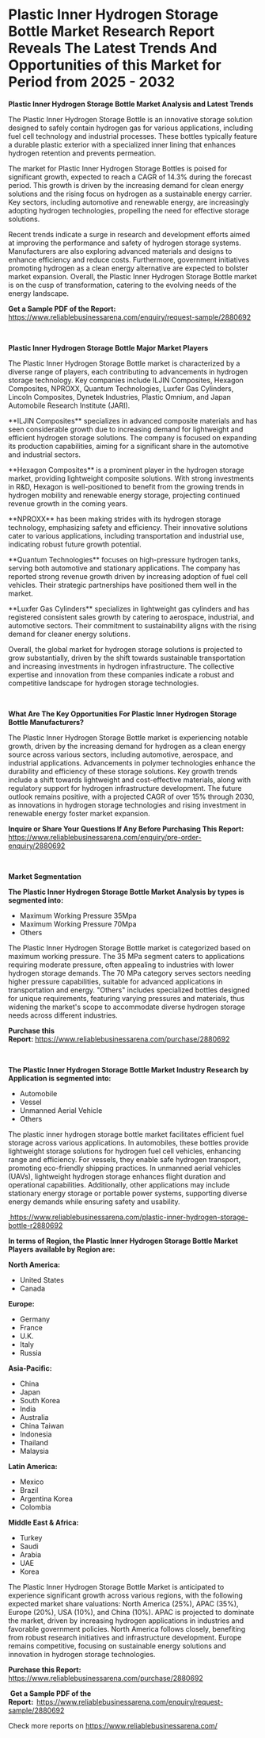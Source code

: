 <p><h1>Plastic Inner Hydrogen Storage Bottle Market Research Report Reveals The Latest Trends And Opportunities of this Market for Period from 2025 - 2032</h1></p><p><strong>Plastic Inner Hydrogen Storage Bottle Market Analysis and Latest Trends</strong></p>
<p><p>The Plastic Inner Hydrogen Storage Bottle is an innovative storage solution designed to safely contain hydrogen gas for various applications, including fuel cell technology and industrial processes. These bottles typically feature a durable plastic exterior with a specialized inner lining that enhances hydrogen retention and prevents permeation. </p><p>The market for Plastic Inner Hydrogen Storage Bottles is poised for significant growth, expected to reach a CAGR of 14.3% during the forecast period. This growth is driven by the increasing demand for clean energy solutions and the rising focus on hydrogen as a sustainable energy carrier. Key sectors, including automotive and renewable energy, are increasingly adopting hydrogen technologies, propelling the need for effective storage solutions. </p><p>Recent trends indicate a surge in research and development efforts aimed at improving the performance and safety of hydrogen storage systems. Manufacturers are also exploring advanced materials and designs to enhance efficiency and reduce costs. Furthermore, government initiatives promoting hydrogen as a clean energy alternative are expected to bolster market expansion. Overall, the Plastic Inner Hydrogen Storage Bottle market is on the cusp of transformation, catering to the evolving needs of the energy landscape.</p></p>
<p><strong>Get a Sample PDF of the Report:&nbsp;</strong> <a href="https://www.reliablebusinessarena.com/enquiry/request-sample/2880692?utm_campaign=2892&utm_medium=2&utm_source=Github&utm_content=ia&utm_term=12032025&utm_id=plastic-inner-hydrogen-storage-bottle">https://www.reliablebusinessarena.com/enquiry/request-sample/2880692</a></p>
<p>&nbsp;</p>
<p><strong>Plastic Inner Hydrogen Storage Bottle Major Market Players</strong></p>
<p><p>The Plastic Inner Hydrogen Storage Bottle market is characterized by a diverse range of players, each contributing to advancements in hydrogen storage technology. Key companies include ILJIN Composites, Hexagon Composites, NPROXX, Quantum Technologies, Luxfer Gas Cylinders, Lincoln Composites, Dynetek Industries, Plastic Omnium, and Japan Automobile Research Institute (JARI).</p><p>**ILJIN Composites** specializes in advanced composite materials and has seen considerable growth due to increasing demand for lightweight and efficient hydrogen storage solutions. The company is focused on expanding its production capabilities, aiming for a significant share in the automotive and industrial sectors.</p><p>**Hexagon Composites** is a prominent player in the hydrogen storage market, providing lightweight composite solutions. With strong investments in R&D, Hexagon is well-positioned to benefit from the growing trends in hydrogen mobility and renewable energy storage, projecting continued revenue growth in the coming years.</p><p>**NPROXX** has been making strides with its hydrogen storage technology, emphasizing safety and efficiency. Their innovative solutions cater to various applications, including transportation and industrial use, indicating robust future growth potential.</p><p>**Quantum Technologies** focuses on high-pressure hydrogen tanks, serving both automotive and stationary applications. The company has reported strong revenue growth driven by increasing adoption of fuel cell vehicles. Their strategic partnerships have positioned them well in the market.</p><p>**Luxfer Gas Cylinders** specializes in lightweight gas cylinders and has registered consistent sales growth by catering to aerospace, industrial, and automotive sectors. Their commitment to sustainability aligns with the rising demand for cleaner energy solutions.</p><p>Overall, the global market for hydrogen storage solutions is projected to grow substantially, driven by the shift towards sustainable transportation and increasing investments in hydrogen infrastructure. The collective expertise and innovation from these companies indicate a robust and competitive landscape for hydrogen storage technologies.</p></p>
<p>&nbsp;</p>
<p><strong>What Are The Key Opportunities For Plastic Inner Hydrogen Storage Bottle Manufacturers?</strong></p>
<p><p>The Plastic Inner Hydrogen Storage Bottle market is experiencing notable growth, driven by the increasing demand for hydrogen as a clean energy source across various sectors, including automotive, aerospace, and industrial applications. Advancements in polymer technologies enhance the durability and efficiency of these storage solutions. Key growth trends include a shift towards lightweight and cost-effective materials, along with regulatory support for hydrogen infrastructure development. The future outlook remains positive, with a projected CAGR of over 15% through 2030, as innovations in hydrogen storage technologies and rising investment in renewable energy foster market expansion.</p></p>
<p><strong>Inquire or Share Your Questions If Any Before Purchasing This Report:</strong> <a href="https://www.reliablebusinessarena.com/enquiry/pre-order-enquiry/2880692?utm_campaign=2892&utm_medium=2&utm_source=Github&utm_content=ia&utm_term=12032025&utm_id=plastic-inner-hydrogen-storage-bottle">https://www.reliablebusinessarena.com/enquiry/pre-order-enquiry/2880692</a></p>
<p>&nbsp;</p>
<p><strong>Market Segmentation</strong></p>
<p><strong>The Plastic Inner Hydrogen Storage Bottle Market Analysis by types is segmented into:</strong></p>
<p><ul><li>Maximum Working Pressure 35Mpa</li><li>Maximum Working Pressure 70Mpa</li><li>Others</li></ul></p>
<p><p>The Plastic Inner Hydrogen Storage Bottle market is categorized based on maximum working pressure. The 35 MPa segment caters to applications requiring moderate pressure, often appealing to industries with lower hydrogen storage demands. The 70 MPa category serves sectors needing higher pressure capabilities, suitable for advanced applications in transportation and energy. "Others" includes specialized bottles designed for unique requirements, featuring varying pressures and materials, thus widening the market's scope to accommodate diverse hydrogen storage needs across different industries.</p></p>
<p><strong>Purchase this Report:&nbsp;</strong><a href="https://www.reliablebusinessarena.com/purchase/2880692?utm_campaign=2892&utm_medium=2&utm_source=Github&utm_content=ia&utm_term=12032025&utm_id=plastic-inner-hydrogen-storage-bottle">https://www.reliablebusinessarena.com/purchase/2880692</a></p>
<p>&nbsp;</p>
<p><strong>The Plastic Inner Hydrogen Storage Bottle Market Industry Research by Application is segmented into:</strong></p>
<p><ul><li>Automobile</li><li>Vessel</li><li>Unmanned Aerial Vehicle</li><li>Others</li></ul></p>
<p><p>The plastic inner hydrogen storage bottle market facilitates efficient fuel storage across various applications. In automobiles, these bottles provide lightweight storage solutions for hydrogen fuel cell vehicles, enhancing range and efficiency. For vessels, they enable safe hydrogen transport, promoting eco-friendly shipping practices. In unmanned aerial vehicles (UAVs), lightweight hydrogen storage enhances flight duration and operational capabilities. Additionally, other applications may include stationary energy storage or portable power systems, supporting diverse energy demands while ensuring safety and usability.</p></p>
<p><a href="https://www.reliablebusinessarena.com/plastic-inner-hydrogen-storage-bottle-r2880692?utm_campaign=2892&utm_medium=2&utm_source=Github&utm_content=ia&utm_term=12032025&utm_id=plastic-inner-hydrogen-storage-bottle">&nbsp;https://www.reliablebusinessarena.com/plastic-inner-hydrogen-storage-bottle-r2880692</a></p>
<p><strong>In terms of Region, the Plastic Inner Hydrogen Storage Bottle Market Players available by Region are:</strong></p>
<p>
    <p> <strong> North America: </strong>
        <ul>
            <li>United States</li>
            <li>Canada</li>
        </ul>
        </p> 
    <p> <strong> Europe: </strong>
        <ul>
            <li>Germany</li>
            <li>France</li>
            <li>U.K.</li>
            <li>Italy</li>
            <li>Russia</li>
        </ul>
        </p> 
    <p> <strong> Asia-Pacific: </strong>
        <ul>
            <li>China</li>
            <li>Japan</li>
            <li>South Korea</li>
            <li>India</li>
            <li>Australia</li>
            <li>China Taiwan</li>
            <li>Indonesia</li>
            <li>Thailand</li>
            <li>Malaysia</li>
        </ul>
        </p> 
    <p> <strong> Latin America: </strong>
        <ul>
            <li>Mexico</li>
            <li>Brazil</li>
            <li>Argentina Korea</li>
            <li>Colombia</li>
        </ul>
        </p> 
    <p> <strong> Middle East & Africa: </strong>
        <ul>
            <li>Turkey</li>
            <li>Saudi</li>
            <li>Arabia</li>
            <li>UAE</li>
            <li>Korea</li>
        </ul>
    </p>
    </p>
<p><p>The Plastic Inner Hydrogen Storage Bottle Market is anticipated to experience significant growth across various regions, with the following expected market share valuations: North America (25%), APAC (35%), Europe (20%), USA (10%), and China (10%). APAC is projected to dominate the market, driven by increasing hydrogen applications in industries and favorable government policies. North America follows closely, benefiting from robust research initiatives and infrastructure development. Europe remains competitive, focusing on sustainable energy solutions and innovation in hydrogen storage technologies.</p></p>
<p><strong>Purchase this Report: </strong><a href="https://www.reliablebusinessarena.com/purchase/2880692?utm_campaign=2892&utm_medium=2&utm_source=Github&utm_content=ia&utm_term=12032025&utm_id=plastic-inner-hydrogen-storage-bottle">https://www.reliablebusinessarena.com/purchase/2880692</a></p>
<p>&nbsp;<strong>Get a Sample PDF of the Report:&nbsp;&nbsp;</strong><a href="https://www.reliablebusinessarena.com/enquiry/request-sample/2880692?utm_campaign=2892&utm_medium=2&utm_source=Github&utm_content=ia&utm_term=12032025&utm_id=plastic-inner-hydrogen-storage-bottle">https://www.reliablebusinessarena.com/enquiry/request-sample/2880692</a></p>
<p><strong></strong></p>
<p>Check more reports on <a href="https://www.reliablebusinessarena.com/?utm_campaign=2892&utm_medium=2&utm_source=Github&utm_content=ia&utm_term=12032025&utm_id=plastic-inner-hydrogen-storage-bottle">https://www.reliablebusinessarena.com/</a></p>